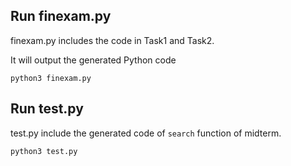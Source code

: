 ## Run finexam.py

finexam.py includes the code in Task1 and Task2.

It will output the generated Python code

```shell
python3 finexam.py
```

## Run test.py

test.py include the generated code of `search` function of midterm.

```shell
python3 test.py
```
